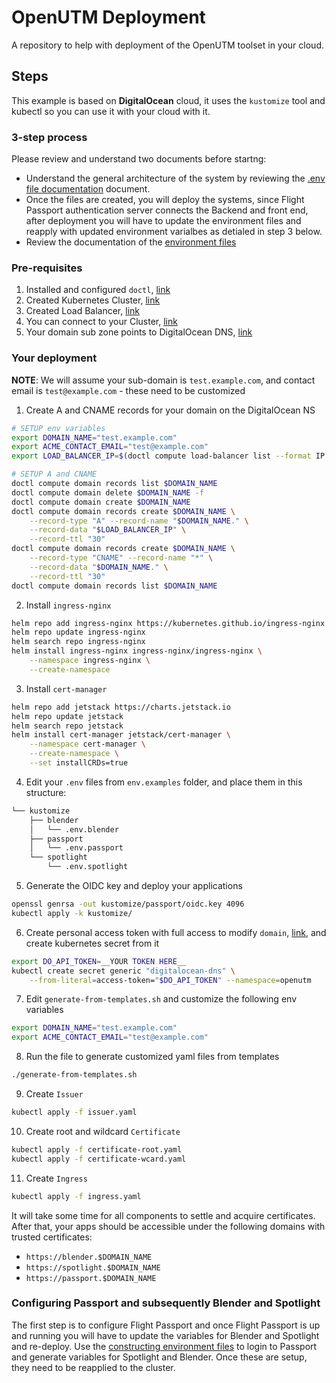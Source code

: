 # OpenUTM Deployment

A repository to help with deployment of the OpenUTM toolset in your cloud.

## Steps

This example is based on **DigitalOcean** cloud, it uses the `kustomize` tool and kubectl so you can use it with your cloud with it. 

### 3-step process
Please review and understand two documents before startng: 

- Understand the general architecture of the system by reviewing the [.env file documentation](env_file_documentation.md) document. 
- Once the files are created, you will deploy the systems, since Flight Passport authentication server connects the Backend and front end, after deployment you will have to update the environment files and reapply with updated environment varialbes as detialed in step 3 below.
- Review the documentation of the [environment files](constructing_environment_files.md)

### Pre-requisites

1. Installed and configured `doctl`, [link](https://docs.digitalocean.com/reference/doctl/how-to/install/)
2. Created Kubernetes Cluster, [link](https://docs.digitalocean.com/products/kubernetes/how-to/create-clusters/)
3. Created Load Balancer, [link](https://docs.digitalocean.com/products/kubernetes/how-to/add-load-balancers/)
4. You can connect to your Cluster, [link](https://docs.digitalocean.com/products/kubernetes/how-to/connect-to-cluster/)
5. Your domain sub zone points to DigitalOcean DNS, [link](https://docs.digitalocean.com/products/networking/dns/getting-started/dns-registrars/)

### Your deployment

**NOTE**: We will assume your sub-domain is `test.example.com`, and contact email is `test@example.com` - these need to be customized

1. Create A and CNAME records for your domain on the DigitalOcean NS

```bash
# SETUP env variables
export DOMAIN_NAME="test.example.com"
export ACME_CONTACT_EMAIL="test@example.com"
export LOAD_BALANCER_IP=$(doctl compute load-balancer list --format IP --no-header)

# SETUP A and CNAME
doctl compute domain records list $DOMAIN_NAME
doctl compute domain delete $DOMAIN_NAME -f
doctl compute domain create $DOMAIN_NAME
doctl compute domain records create $DOMAIN_NAME \
    --record-type "A" --record-name "$DOMAIN_NAME." \
    --record-data "$LOAD_BALANCER_IP" \
    --record-ttl "30"
doctl compute domain records create $DOMAIN_NAME \
    --record-type "CNAME" --record-name "*" \
    --record-data "$DOMAIN_NAME." \
    --record-ttl "30"
doctl compute domain records list $DOMAIN_NAME
```

2. Install `ingress-nginx`

```bash
helm repo add ingress-nginx https://kubernetes.github.io/ingress-nginx
helm repo update ingress-nginx
helm search repo ingress-nginx
helm install ingress-nginx ingress-nginx/ingress-nginx \
    --namespace ingress-nginx \
    --create-namespace
```

3. Install `cert-manager`

```bash
helm repo add jetstack https://charts.jetstack.io
helm repo update jetstack
helm search repo jetstack
helm install cert-manager jetstack/cert-manager \
    --namespace cert-manager \
    --create-namespace \
    --set installCRDs=true
```

4. Edit your `.env` files from `env.examples` folder, and place them in this structure:

```bash
└── kustomize
    ├── blender
    │   └── .env.blender
    ├── passport
    │   └── .env.passport
    └── spotlight
        └── .env.spotlight
```

5. Generate the OIDC key and deploy your applications

```bash
openssl genrsa -out kustomize/passport/oidc.key 4096
kubectl apply -k kustomize/
```

6. Create personal access token with full access to modify `domain`, [link](https://docs.digitalocean.com/reference/api/create-personal-access-token/), and create kubernetes secret from it

```bash
export DO_API_TOKEN=__YOUR TOKEN HERE__
kubectl create secret generic "digitalocean-dns" \
    --from-literal=access-token="$DO_API_TOKEN" --namespace=openutm
```

7. Edit `generate-from-templates.sh` and customize the following env variables

```bash
export DOMAIN_NAME="test.example.com"
export ACME_CONTACT_EMAIL="test@example.com"
```

8. Run the file to generate customized yaml files from templates

```bash
./generate-from-templates.sh
```

9. Create `Issuer`

```bash
kubectl apply -f issuer.yaml
```

10. Create root and wildcard `Certificate`

```bash
kubectl apply -f certificate-root.yaml
kubectl apply -f certificate-wcard.yaml
```

11. Create `Ingress`

```bash
kubectl apply -f ingress.yaml
```

It will take some time for all components to settle and acquire certificates. After that, your apps should be accessible under the following domains with trusted certificates:

- `https://blender.$DOMAIN_NAME`
- `https://spotlight.$DOMAIN_NAME`
- `https://passport.$DOMAIN_NAME`

### Configuring Passport and subsequently Blender and Spotlight

The first step is to configure Flight Passport and once Flight Passport is up and running you will have to update the variables for Blender and Spotlight and re-deploy. Use the [constructing environment files](constructing_environment_files.md) to login to Passport and generate variables for Spotlight and Blender. Once these are setup, they need to be reapplied to the cluster.